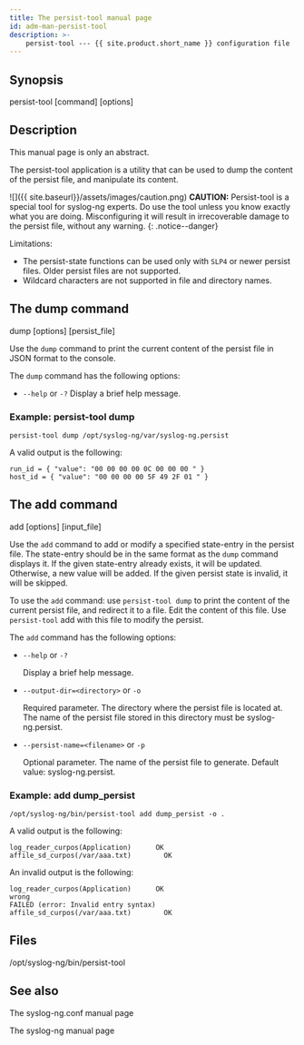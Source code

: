 ```yaml
---
title: The persist-tool manual page
id: adm-man-persist-tool
description: >-
    persist-tool --- {{ site.product.short_name }} configuration file
---
```


## Synopsis

persist-tool [command] [options]

## Description

This manual page is only an abstract.

The persist-tool application is a utility that can be used to dump the content of the persist file, and manipulate its content.

![]({{ site.baseurl}}/assets/images/caution.png)
**CAUTION:** Persist-tool is a special tool for syslog-ng experts. Do use the tool unless you know exactly what you are doing. Misconfiguring it will result in irrecoverable damage to the persist file, without any warning.
{: .notice--danger}

Limitations:
* The persist-state functions can be used only with `SLP4` or newer persist files. Older persist files are not supported.
* Wildcard characters are not supported in file and directory names.

## The dump command

dump [options] [persist_file]

Use the `dump` command to print the current content of the persist file in JSON format to the console.

The `dump` command has the following options:
* `--help` or `-?`
Display a brief help message.

### Example: persist-tool dump

```config
persist-tool dump /opt/syslog-ng/var/syslog-ng.persist
```

A valid output is the following:

```config
run_id = { "value": "00 00 00 00 0C 00 00 00 " }
host_id = { "value": "00 00 00 00 5F 49 2F 01 " }
```

## The add command

add [options] [input_file] 

Use the `add` command to add or modify a specified state-entry in the persist file. The state-entry should be in the same format as the `dump` command displays it. If the given state-entry already exists, it will be updated. Otherwise, a new value will be added. If the given persist state is invalid, it will be skipped.

To use the `add` command: use `persist-tool dump` to print the content of the current persist file, and redirect it to a file. Edit the content of this file. Use `persist-tool` add with this file to modify the persist.

The `add` command has the following options:
* `--help` or `-?`

    Display a brief help message.
* `--output-dir=<directory>` or `-o`

    Required parameter. The directory where the persist file is located at. The name of the persist file stored in this directory must be syslog-ng.persist.
* `--persist-name=<filename>` or `-p`

    Optional parameter. The name of the persist file to generate. Default value: syslog-ng.persist.

### Example: add dump_persist

```config
/opt/syslog-ng/bin/persist-tool add dump_persist -o .
```

A valid output is the following:

```config
log_reader_curpos(Application)      OK
affile_sd_curpos(/var/aaa.txt)        OK
```

An invalid output is the following:

```config
log_reader_curpos(Application)      OK
wrong
FAILED (error: Invalid entry syntax)
affile_sd_curpos(/var/aaa.txt)        OK
```

## Files

/opt/syslog-ng/bin/persist-tool

## See also

The syslog-ng.conf manual page

The syslog-ng manual page 